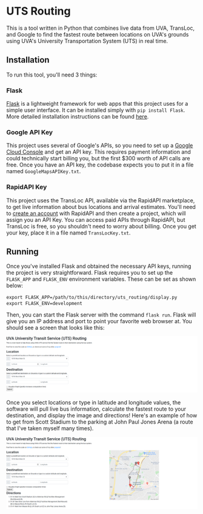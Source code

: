 # UTS Routing

This is a tool written in Python that combines live data from UVA, TransLoc, and Google to find the fastest route between locations on UVA's grounds using UVA's University Transportation System (UTS) in real time.

## Installation
To run this tool, you'll need 3 things:

### Flask
[Flask](https://flask.palletsprojects.com/en/1.1.x/) is a lightweight framework for web apps that this project uses for a simple user interface. It can be installed simply with `pip install Flask`. More detailed installation instructions can be found [here](https://flask.palletsprojects.com/en/1.1.x/installation/).

### Google API Key
This project uses several of Google's APIs, so you need to set up a [Google Cloud Console](https://developers.google.com/maps/documentation/embed/cloud-setup) and get an API key. This requires payment information and could technically start billing you, but the first $300 worth of API calls are free. Once you have  an API key, the codebase expects you to put it in a file named `GoogleMapsAPIKey.txt`.

### RapidAPI Key
This project uses the TransLoc API, available via the RapidAPI marketplace, to get live information about bus locations and arrival estimates. You'll need to [create an account](https://docs.rapidapi.com/docs/account-creation-and-settings) with RapidAPI and then create a project, which will assign you an API Key. You can access paid APIs through RapidAPI, but TransLoc is free, so you shouldn't need to worry about billing. Once you get your key, place it in a file named `TransLocKey.txt`.

## Running
Once you've installed Flask and obtained the necessary API keys, running the project is very straightforward. Flask requires you to set up the `FLASK_APP` and `FLASK_ENV` environment variables. These can be set as shown below:

    export FLASK_APP=/path/to/this/directory/uts_routing/display.py
    export FLASK_ENV=development

Then, you can start the Flask server with the command `flask run`. Flask will give you an IP address and port to point your favorite web browser at. You should see a screen that looks like this:

![Image of user interface before running](https://github.com/westre3/uts_routing/blob/master/example_images/before_running.png)

Once you select locations or type in latitude and longitude values, the software will pull live bus information, calculate the fastest route to your destination, and display the image and directions! Here's an example of how to get from Scott Stadium to the parking at John Paul Jones Arena (a route that I've taken myself many times).

![Image of user interface after running](https://github.com/westre3/uts_routing/blob/master/example_images/after_running.png)
